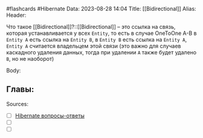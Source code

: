 #flashcards #Hibernate 
Data: 2023-08-28 14:04
Title: [[Bidirectional]]
Alias:
Header:

Что такое [[Bidirectional]]?::[[Bidirectional]] – это ссылка на связь, которая устанавливается у всех `Entity`, то есть в случае OneToOne A-B в `Entity A` есть ссылка на `Entity B`, в `Entity B` есть ссылка на `Entity A`, `Entity A` считается владельцем этой связи (это важно для случаев каскадного удаления данных, тогда при удалении `A` также будет удалено `B`, но не наоборот)
<!--SR:!2023-11-03,10,750-->


Body:





Главы:
-


Sources:
- [ ] [Hibernate вопросы-ответы](https://docs.google.com/document/d/104EUUT-gv7xSalJlJu0DInzlyCVFjC5Sz2gcDoVtfyE/edit)
- [ ] []()
- [ ] []()

